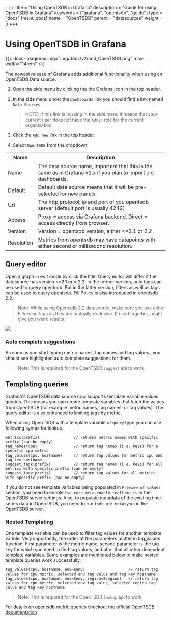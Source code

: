 +++
title = "Using OpenTSDB in Grafana"
description = "Guide for using OpenTSDB in Grafana"
keywords = ["grafana", "opentsdb", "guide"]
type = "docs"
[menu.docs]
name = "OpenTSDB"
parent = "datasources"
weight = 5
+++

# Using OpenTSDB in Grafana

{{< docs-imagebox img="img/docs/v2/add_OpenTSDB.png" max-width="14rem" >}}

The newest release of Grafana adds additional functionality when using an OpenTSDB Data source.

1. Open the side menu by clicking the the Grafana icon in the top header.
2. In the side menu under the `Dashboards` link you should find a link named `Data Sources`.

    > NOTE: If this link is missing in the side menu it means that your current user does not have the `Admin` role for the current organization.

3. Click the `Add new` link in the top header.
4. Select `OpenTSDB` from the dropdown.

Name | Description
------------ | -------------
Name | The data source name, important that this is the same as in Grafana v1.x if you plan to import old dashboards.
Default | Default data source means that it will be pre-selected for new panels.
Url | The http protocol, ip and port of you opentsdb server (default port is usually 4242)
Access | Proxy = access via Grafana backend, Direct = access directly from browser.
Version | Version = opentsdb version, either <=2.1 or 2.2
Resolution | Metrics from opentsdb may have datapoints with either second or millisecond resolution.

## Query editor
Open a graph in edit mode by click the title. Query editor will differ if the datasource has version <=2.1 or = 2.2. In the former version, only tags can be used to query opentsdb. But in the latter version, filters as well as tags can be used to query opentsdb. Fill Policy is also introduced in opentsdb 2.2.

  > Note: While using Opentsdb 2.2 datasource, make sure you use either Filters or Tags as they are mutually exclusive. If used together, might give you weird results.

![](img/docs/v2/opentsdb_query_editor.png)

### Auto complete suggestions
As soon as you start typing metric names, tag names and tag values , you should see highlighted auto complete suggestions for them.

 > Note: This is required for the OpenTSDB `suggest` api to work.

## Templating queries
Grafana's OpenTSDB data source now supports template variable values queries. This means you can create template variables that fetch the values from OpenTSDB (for example metric names, tag names, or tag values). The query editor is also enhanced to limiting tags by metric.

When using OpenTSDB with a template variable of `query` type you can use following syntax for lookup.

    metrics(prefix)               // returns metric names with specific prefix (can be empty)
    tag_names(cpu)                // return tag names (i.e. keys) for a specific cpu metric
    tag_values(cpu, hostname)     // return tag values for metric cpu and tag key hostname
    suggest_tagk(prefix)          // return tag names (i.e. keys) for all metrics with specific prefix (can be empty)
    suggest_tagv(prefix)          // return tag values for all metrics with specific prefix (can be empty)

If you do not see template variables being populated in `Preview of values` section, you need to enable `tsd.core.meta.enable_realtime_ts` in the OpenTSDB server settings. Also, to populate metadata of the existing time series data in OpenTSDB, you need to run `tsdb uid metasync` on the OpenTSDB server.

### Nested Templating

One template variable can be used to filter tag values for another template varible. Very importantly, the order of the parameters matter in tag_values function. First parameter is the metric name, second parameter is the tag key for which you need to find tag values, and after that all other dependent template variables. Some examples are mentioned below to make nested template queries work successfully.

    tag_values(cpu, hostname, env=$env)                   // return tag values for cpu metric, selected env tag value and tag key hostname
    tag_values(cpu, hostanme, env=$env, region=$region)   // return tag values for cpu metric, selected env tag value, selected region tag value and tag key hostname

> Note: This is required for the OpenTSDB `lookup` api to work.

For details on opentsdb metric queries checkout the official [OpenTSDB documentation](http://opentsdb.net/docs/build/html/index.html)
